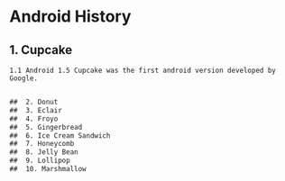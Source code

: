 # Android History
##  1. Cupcake
	1.1 Android 1.5 Cupcake was the first android version developed by Google.
````1.2 The version history of the Android mobile operating system began with the release of the Android alpha in November 2007.

##  2. Donut
##  3. Eclair
##  4. Froyo
##  5. Gingerbread
##  6. Ice Cream Sandwich
##  7. Honeycomb
##  8. Jelly Bean
##  9. Lollipop
##  10. Marshmallow
